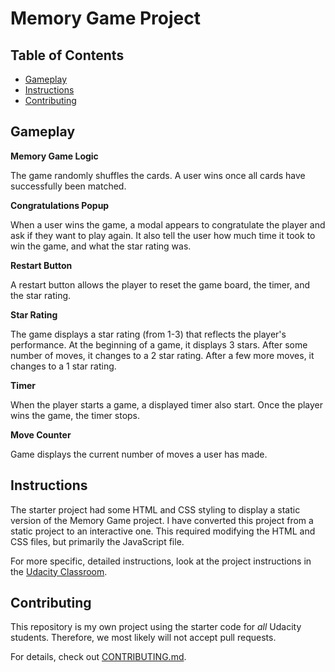 # Memory Game Project

## Table of Contents

* [Gameplay](#gameplay)
* [Instructions](#instructions)
* [Contributing](#contributing)

## Gameplay

**Memory Game Logic**

The game randomly shuffles the cards. A user wins once all cards have successfully been matched.

**Congratulations Popup**

When a user wins the game, a modal appears to congratulate the player and ask if they want to play again. It also tell the user how much time it took to win the game, and what the star rating was.

**Restart Button**

A restart button allows the player to reset the game board, the timer, and the star rating.

**Star Rating**

The game displays a star rating (from 1-3) that reflects the player's performance. At the beginning of a game, it displays 3 stars. After some number of moves, it changes to a 2 star rating. After a few more moves, it changes to a 1 star rating.

**Timer**

When the player starts a game, a displayed timer also start. Once the player wins the game, the timer stops.

**Move Counter**

Game displays the current number of moves a user has made.

## Instructions

The starter project had some HTML and CSS styling to display a static version of the Memory Game project. I have converted this project from a static project to an interactive one. This required modifying the HTML and CSS files, but primarily the JavaScript file.

For more specific, detailed instructions, look at the project instructions in the [Udacity Classroom](https://classroom.udacity.com/me).

## Contributing

This repository is my own project using the starter code for _all_ Udacity students. Therefore, we most likely will not accept pull requests.

For details, check out [CONTRIBUTING.md](CONTRIBUTING.md).
